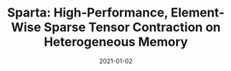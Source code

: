 ---
title: "Sparta: High-Performance, Element-Wise Sparse Tensor Contraction on Heterogeneous Memory "
collection: publications
date: 2021-01-02
venue: '26th Principles and Practice of Parallel Programming (<b>PPoPP&apos;21</b>)'
paperurl: 'http://pasalabs.org/papers/2021/ppopp21_sparta.pdf'
authors: 'Jiawen Liu, <u>Jie Ren</u>, Roberto Gioiosa, Dong Li and Jiajia Li'
---